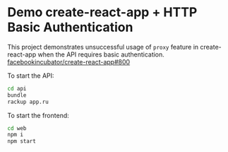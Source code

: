 # Demo create-react-app + HTTP Basic Authentication

This project demonstrates unsuccessful usage of `proxy` feature in create-react-app when the API requires basic authentication. [facebookincubator/create-react-app#800]

To start the API:

```sh
cd api
bundle
rackup app.ru
```

To start the frontend:

```sh
cd web
npm i
npm start
```

[facebookincubator/create-react-app#800]: https://github.com/facebookincubator/create-react-app/issues/800
